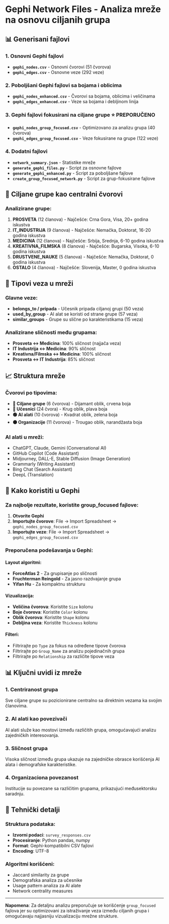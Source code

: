 # Gephi Network Files - Analiza mreže na osnovu ciljanih grupa

## 📊 Generisani fajlovi

### 1. Osnovni Gephi fajlovi
- **`gephi_nodes.csv`** - Osnovni čvorovi (51 čvorova)
- **`gephi_edges.csv`** - Osnovne veze (292 veze)

### 2. Poboljšani Gephi fajlovi sa bojama i oblicima
- **`gephi_nodes_enhanced.csv`** - Čvorovi sa bojama, oblicima i veličinama
- **`gephi_edges_enhanced.csv`** - Veze sa bojama i debljinom linija

### 3. Gephi fajlovi fokusirani na ciljane grupe ⭐ **PREPORUČENO**
- **`gephi_nodes_group_focused.csv`** - Optimizovano za analizu grupa (40 čvorova)
- **`gephi_edges_group_focused.csv`** - Veze fokusirane na grupe (122 veze)

### 4. Dodatni fajlovi
- **`network_summary.json`** - Statistike mreže
- **`generate_gephi_files.py`** - Script za osnovne fajlove
- **`generate_gephi_enhanced.py`** - Script za poboljšane fajlove  
- **`create_group_focused_network.py`** - Script za grup-fokusirane fajlove

## 🎯 Ciljane grupe kao centralni čvorovi

### Analizirane grupe:
1. **PROSVETA** (12 članova) - Najčešće: Crna Gora, Visa, 20+ godina iskustva
2. **IT_INDUSTRIJA** (9 članova) - Najčešće: Nemačka, Doktorat, 16-20 godina iskustva  
3. **MEDICINA** (12 članova) - Najčešće: Srbija, Srednja, 6-10 godina iskustva
4. **KREATIVNA_FILMSKA** (8 članova) - Najčešće: Bugarska, Visoka, 6-10 godina iskustva
5. **DRUSTVENE_NAUKE** (5 članova) - Najčešće: Nemačka, Doktorat, 0 godina iskustva
6. **OSTALO** (4 članova) - Najčešće: Slovenija, Master, 0 godina iskustva

## 🔗 Tipovi veza u mreži

### Glavne veze:
- **belongs_to / pripada** - Učesnik pripada ciljanoj grupi (50 veza)
- **used_by_group** - AI alat se koristi od strane grupe (57 veza)  
- **similar_groups** - Grupe su slične po karakteristikama (15 veza)

### Analizirane sličnosti među grupama:
- **Prosveta ↔ Medicina**: 100% sličnost (najjača veza)
- **IT Industrija ↔ Medicina**: 90% sličnost
- **Kreativna/Filmska ↔ Medicina**: 100% sličnost
- **Prosveta ↔ IT Industrija**: 85% sličnost

## 📈 Struktura mreže

### Čvorovi po tipovima:
- **🔴 Ciljane grupe** (6 čvorova) - Dijamant oblik, crvena boja
- **🔵 Učesnici** (24 čvora) - Krug oblik, plava boja  
- **🟢 AI alati** (10 čvorova) - Kvadrat oblik, zelena boja
- **🟠 Organizacije** (11 čvorova) - Trougao oblik, narandžasta boja

### AI alati u mreži:
- ChatGPT, Claude, Gemini (Conversational AI)
- GitHub Copilot (Code Assistant)
- Midjourney, DALL-E, Stable Diffusion (Image Generation)
- Grammarly (Writing Assistant)
- Bing Chat (Search Assistant)
- DeepL (Translation)

## 🚀 Kako koristiti u Gephi

### Za najbolje rezultate, koristite **group_focused** fajlove:

1. **Otvorite Gephi**
2. **Importujte čvorove**: File → Import Spreadsheet → `gephi_nodes_group_focused.csv`
3. **Importujte veze**: File → Import Spreadsheet → `gephi_edges_group_focused.csv`

### Preporučena podešavanja u Gephi:

#### Layout algoritmi:
- **ForceAtlas 2** - Za grupisanje po sličnosti
- **Fruchterman Reingold** - Za jasno razdvajanje grupa
- **Yifan Hu** - Za kompaktnu strukturu

#### Vizualizacija:
- **Veličina čvorova**: Koristite `Size` kolonu
- **Boje čvorova**: Koristite `Color` kolonu
- **Oblik čvorova**: Koristite `Shape` kolonu  
- **Debljina veza**: Koristite `Thickness` kolonu

#### Filteri:
- Filtrirajte po `Type` za fokus na određene tipove čvorova
- Filtrirajte po `Group_Name` za analizu pojedinačnih grupa
- Filtrirajte po `Relationship` za različite tipove veza

## 📊 Ključni uvidi iz mreže

### 1. Centriranost grupa
Sve ciljane grupe su pozicionirane centralno sa direktnim vezama ka svojim članovima.

### 2. AI alati kao povezivači
AI alati služe kao mostovi između različitih grupa, omogućavajući analizu zajedničkih interesovanja.

### 3. Sličnost grupa
Visoka sličnost između grupa ukazuje na zajedničke obrasce korišćenja AI alata i demografske karakteristike.

### 4. Organizaciona povezanost  
Institucije su povezane sa različitim grupama, prikazujući međusektorsku saradnju.

## 🔧 Tehnički detalji

### Struktura podataka:
- **Izvorni podaci**: `survey_responses.csv`
- **Procesiranje**: Python pandas, numpy
- **Format**: Gephi-kompatibilni CSV fajlovi
- **Encoding**: UTF-8

### Algoritmi korišćeni:
- Jaccard similarity za grupe
- Demografska analiza za učesnike  
- Usage pattern analiza za AI alate
- Network centrality measures

---

**Napomena**: Za detaljnu analizu preporučuje se korišćenje `group_focused` fajlova jer su optimizovani za istraživanje veza između ciljanih grupa i omogućavaju najjasniju vizualizaciju mrežne strukture.
